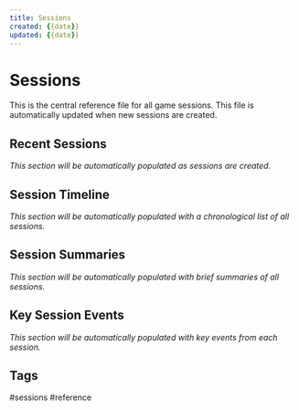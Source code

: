 ```yaml
---
title: Sessions
created: {{date}}
updated: {{date}}
---
```


# Sessions

This is the central reference file for all game sessions. This file is automatically updated when new sessions are created.

## Recent Sessions

*This section will be automatically populated as sessions are created.*

## Session Timeline

*This section will be automatically populated with a chronological list of all sessions.*

## Session Summaries

*This section will be automatically populated with brief summaries of all sessions.*

## Key Session Events

*This section will be automatically populated with key events from each session.*

## Tags
#sessions #reference